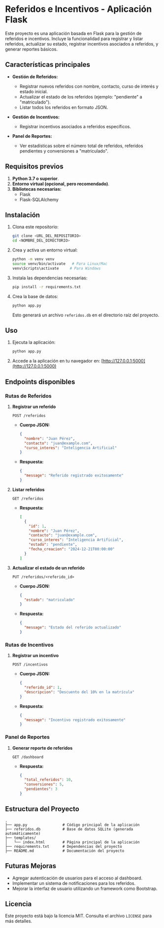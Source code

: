 # Referidos e Incentivos - Aplicación Flask

Este proyecto es una aplicación basada en Flask para la gestión de referidos e incentivos. Incluye la funcionalidad para registrar y listar referidos, actualizar su estado, registrar incentivos asociados a referidos, y generar reportes básicos.

## Características principales

- **Gestión de Referidos:**
  - Registrar nuevos referidos con nombre, contacto, curso de interés y estado inicial.
  - Actualizar el estado de los referidos (ejemplo: "pendiente" a "matriculado").
  - Listar todos los referidos en formato JSON.

- **Gestión de Incentivos:**
  - Registrar incentivos asociados a referidos específicos.

- **Panel de Reportes:**
  - Ver estadísticas sobre el número total de referidos, referidos pendientes y conversiones a "matriculado".

## Requisitos previos

1. **Python 3.7 o superior**.
2. **Entorno virtual (opcional, pero recomendado)**.
3. **Bibliotecas necesarias:**
   - Flask
   - Flask-SQLAlchemy

## Instalación

1. Clona este repositorio:
   ```bash
   git clone <URL_DEL_REPOSITORIO>
   cd <NOMBRE_DEL_DIRECTORIO>
   ```

2. Crea y activa un entorno virtual:
   ```bash
   python -m venv venv
   source venv/bin/activate   # Para Linux/Mac
   venv\Scripts\activate     # Para Windows
   ```

3. Instala las dependencias necesarias:
   ```bash
   pip install -r requirements.txt
   ```

4. Crea la base de datos:
   ```bash
   python app.py
   ```
   Esto generará un archivo `referidos.db` en el directorio raíz del proyecto.

## Uso

1. Ejecuta la aplicación:
   ```bash
   python app.py
   ```

2. Accede a la aplicación en tu navegador en: [http://127.0.0.1:5000](http://127.0.0.1:5000)

## Endpoints disponibles

### **Rutas de Referidos**

1. **Registrar un referido**
   ```http
   POST /referidos
   ```
   - **Cuerpo JSON:**
     ```json
     {
       "nombre": "Juan Pérez",
       "contacto": "juan@example.com",
       "curso_interes": "Inteligencia Artificial"
     }
     ```
   - **Respuesta:**
     ```json
     {
       "message": "Referido registrado exitosamente"
     }
     ```

2. **Listar referidos**
   ```http
   GET /referidos
   ```
   - **Respuesta:**
     ```json
     [
       {
         "id": 1,
         "nombre": "Juan Pérez",
         "contacto": "juan@example.com",
         "curso_interes": "Inteligencia Artificial",
         "estado": "pendiente",
         "fecha_creacion": "2024-12-21T00:00:00"
       }
     ]
     ```

3. **Actualizar el estado de un referido**
   ```http
   PUT /referidos/<referido_id>
   ```
   - **Cuerpo JSON:**
     ```json
     {
       "estado": "matriculado"
     }
     ```
   - **Respuesta:**
     ```json
     {
       "message": "Estado del referido actualizado"
     }
     ```

### **Rutas de Incentivos**

1. **Registrar un incentivo**
   ```http
   POST /incentivos
   ```
   - **Cuerpo JSON:**
     ```json
     {
       "referido_id": 1,
       "descripcion": "Descuento del 10% en la matrícula"
     }
     ```
   - **Respuesta:**
     ```json
     {
       "message": "Incentivo registrado exitosamente"
     }
     ```

### **Panel de Reportes**

1. **Generar reporte de referidos**
   ```http
   GET /dashboard
   ```
   - **Respuesta:**
     ```json
     {
       "total_referidos": 10,
       "conversiones": 5,
       "pendientes": 3
     }
     ```

## Estructura del Proyecto

```plaintext
.
├── app.py                # Código principal de la aplicación
├── referidos.db          # Base de datos SQLite (generada automáticamente)
├── templates/
│   └── index.html        # Página principal de la aplicación
├── requirements.txt      # Dependencias del proyecto
├── README.md             # Documentación del proyecto
```

## Futuras Mejoras

- Agregar autenticación de usuarios para el acceso al dashboard.
- Implementar un sistema de notificaciones para los referidos.
- Mejorar la interfaz de usuario utilizando un framework como Bootstrap.

## Licencia

Este proyecto está bajo la licencia MIT. Consulta el archivo `LICENSE` para más detalles.

